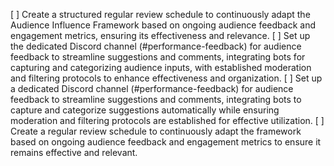 [ ] Create a structured regular review schedule to continuously adapt the Audience Influence Framework based on ongoing audience feedback and engagement metrics, ensuring its effectiveness and relevance.
[ ] Set up the dedicated Discord channel (#performance-feedback) for audience feedback to streamline suggestions and comments, integrating bots for capturing and categorizing audience inputs, with established moderation and filtering protocols to enhance effectiveness and organization.
[ ] Set up a dedicated Discord channel (#performance-feedback) for audience feedback to streamline suggestions and comments, integrating bots to capture and categorize suggestions automatically while ensuring moderation and filtering protocols are established for effective utilization.
[ ] Create a regular review schedule to continuously adapt the framework based on ongoing audience feedback and engagement metrics to ensure it remains effective and relevant.